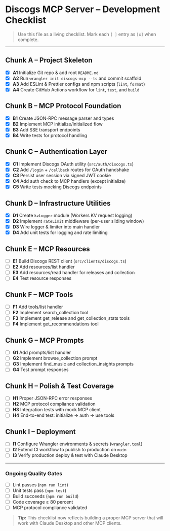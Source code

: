 # Discogs MCP Server – Development Checklist

> Use this file as a living checklist. Mark each `[ ]` entry as `[x]` when complete.

---

## Chunk A – Project Skeleton

- [x] **A1** Initialize Git repo & add root `README.md`
- [x] **A2** Run `wrangler init discogs-mcp --ts` and commit scaffold
- [x] **A3** Add ESLint & Prettier configs and npm scripts (`lint`, `format`)
- [x] **A4** Create GitHub Actions workflow for `lint`, `test`, and `build`

## Chunk B – MCP Protocol Foundation

- [x] **B1** Create JSON-RPC message parser and types
- [x] **B2** Implement MCP initialize/initialized flow
- [x] **B3** Add SSE transport endpoints
- [x] **B4** Write tests for protocol handling

## Chunk C – Authentication Layer

- [x] **C1** Implement Discogs OAuth utility (`src/auth/discogs.ts`)
- [x] **C2** Add `/login` + `/callback` routes for OAuth handshake
- [x] **C3** Persist user session via signed JWT cookie
- [x] **C4** Add auth check to MCP handlers (except initialize)
- [x] **C5** Write tests mocking Discogs endpoints

## Chunk D – Infrastructure Utilities

- [x] **D1** Create `kvLogger` module (Workers KV request logging)
- [x] **D2** Implement `rateLimit` middleware (per-user sliding window)
- [x] **D3** Wire logger & limiter into main handler
- [x] **D4** Add unit tests for logging and rate limiting

## Chunk E – MCP Resources

- [ ] **E1** Build Discogs REST client (`src/clients/discogs.ts`)
- [ ] **E2** Add resources/list handler
- [ ] **E3** Add resources/read handler for releases and collection
- [ ] **E4** Test resource responses

## Chunk F – MCP Tools

- [ ] **F1** Add tools/list handler
- [ ] **F2** Implement search_collection tool
- [ ] **F3** Implement get_release and get_collection_stats tools
- [ ] **F4** Implement get_recommendations tool

## Chunk G – MCP Prompts

- [ ] **G1** Add prompts/list handler
- [ ] **G2** Implement browse_collection prompt
- [ ] **G3** Implement find_music and collection_insights prompts
- [ ] **G4** Test prompt responses

## Chunk H – Polish & Test Coverage

- [ ] **H1** Proper JSON-RPC error responses
- [ ] **H2** MCP protocol compliance validation
- [ ] **H3** Integration tests with mock MCP client
- [ ] **H4** End-to-end test: initialize → auth → use tools

## Chunk I – Deployment

- [ ] **I1** Configure Wrangler environments & secrets (`wrangler.toml`)
- [ ] **I2** Extend CI workflow to publish to production on `main`
- [ ] **I3** Verify production deploy & test with Claude Desktop

---

### Ongoing Quality Gates

- [ ] Lint passes (`npm run lint`)
- [ ] Unit tests pass (`npm test`)
- [ ] Build succeeds (`npm run build`)
- [ ] Code coverage ≥ 80 percent
- [ ] MCP protocol compliance validated

> **Tip:** This checklist now reflects building a proper MCP server that will work with Claude Desktop and other MCP clients.
